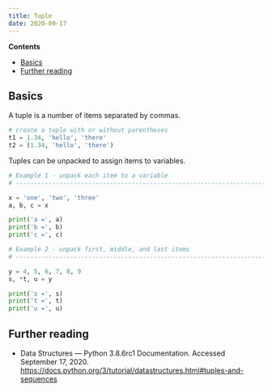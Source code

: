 ```yaml
---
title: Tuple
date: 2020-09-17
---
```


**Contents**

- [Basics](#basics)
- [Further reading](#further-reading)

## Basics

A tuple is a number of items separated by commas.

```python
# create a tuple with or without parentheses
t1 = 1.34, 'hello', 'there'
t2 = (1.34, 'hello', 'there')
```

Tuples can be unpacked to assign items to variables.

```python
# Example 1 - unpack each item to a variable
# ----------------------------------------------------------------------------

x = 'one', 'two', 'three'
a, b, c = x

print('a =', a)
print('b =', b)
print('c =', c)

# Example 2 - unpack first, middle, and last items
# ----------------------------------------------------------------------------

y = 4, 5, 6, 7, 8, 9
s, *t, u = y

print('s =', s)
print('t =', t)
print('u =', u)
```

## Further reading

- Data Structures — Python 3.8.6rc1 Documentation. Accessed September 17, 2020. <https://docs.python.org/3/tutorial/datastructures.html#tuples-and-sequences>
